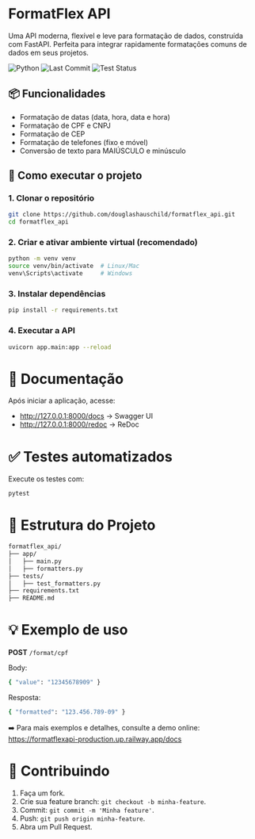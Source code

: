 # FormatFlex API

Uma API moderna, flexível e leve para formatação de dados, construída com FastAPI.
Perfeita para integrar rapidamente formatações comuns de dados em seus projetos.

![Python](https://img.shields.io/badge/python-3.11%2B-blue)
![Last Commit](https://img.shields.io/github/last-commit/douglashauschild/formatflex_api)
![Test Status](https://github.com/douglashauschild/formatflex_api/actions/workflows/test.yml/badge.svg)


## 📦 Funcionalidades

- Formatação de datas (data, hora, data e hora)
- Formatação de CPF e CNPJ
- Formatação de CEP
- Formatação de telefones (fixo e móvel)
- Conversão de texto para MAIÚSCULO e minúsculo

## 🚀 Como executar o projeto

### 1. Clonar o repositório

```bash
git clone https://github.com/douglashauschild/formatflex_api.git
cd formatflex_api
```

### 2. Criar e ativar ambiente virtual (recomendado)
```bash
python -m venv venv
source venv/bin/activate  # Linux/Mac
venv\Scripts\activate     # Windows
```

### 3. Instalar dependências
```bash
pip install -r requirements.txt
```

### 4. Executar a API
```bash
uvicorn app.main:app --reload
```

# 📖 Documentação
Após iniciar a aplicação, acesse:
- http://127.0.0.1:8000/docs → Swagger UI
- http://127.0.0.1:8000/redoc → ReDoc


# ✅ Testes automatizados
Execute os testes com:
```bash
pytest
```

# 📁 Estrutura do Projeto
```bash
formatflex_api/
├── app/
│   ├── main.py
│   ├── formatters.py
├── tests/
│   ├── test_formatters.py
├── requirements.txt
├── README.md
```

# 💡 Exemplo de uso
**POST** ```/format/cpf ```

Body:
```bash json
{ "value": "12345678909" }
```
Resposta:
```bash json
{ "formatted": "123.456.789-09" }
```

➡️ Para mais exemplos e detalhes, consulte a demo online:
https://formatflexapi-production.up.railway.app/docs

# 🤝 Contribuindo
1. Faça um fork.
2. Crie sua feature branch: ```git checkout -b minha-feature```.
3. Commit: ```git commit -m 'Minha feature'```.
4. Push: ```git push origin minha-feature```.
5. Abra um Pull Request.
